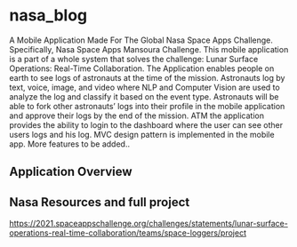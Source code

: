 # nasa_blog

A Mobile Application Made For The Global Nasa Space Apps Challenge. Specifically, Nasa Space Apps Mansoura Challenge. This mobile application is a part of a whole system that solves the challenge: Lunar Surface Operations: Real-Time Collaboration. The Application enables people on earth to see logs of astronauts at the time of the mission. Astronauts log by text, voice, image, and video where NLP and Computer Vision are used to analyze the log and classify it based on the event type. Astronauts will be able to fork other astronauts’ logs into their profile in the mobile application and approve their logs by the end of the mission. ATM the application provides the ability to login to the dashboard where the user can see other users logs and his log. MVC design pattern is implemented in the mobile app. More features to be added..

## Application Overview

## Nasa Resources and full project
https://2021.spaceappschallenge.org/challenges/statements/lunar-surface-operations-real-time-collaboration/teams/space-loggers/project
